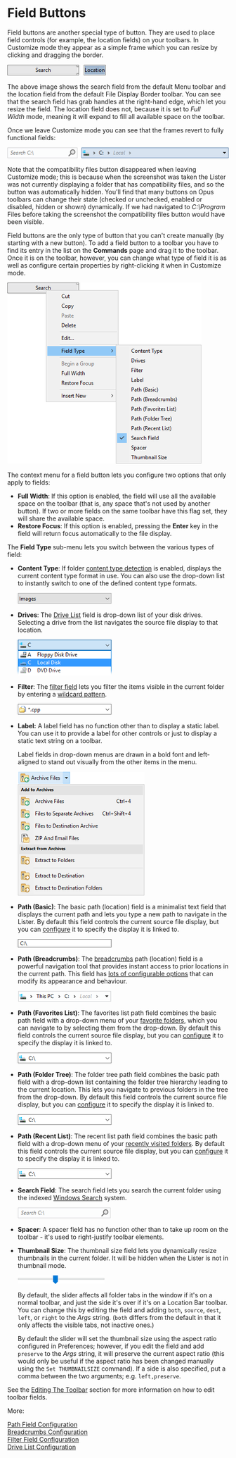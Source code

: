 # Field Buttons

Field buttons are another special type of button. They are used to place field controls (for example, the location fields) on your toolbars. In Customize mode they appear as a simple frame which you can resize by clicking and dragging the border.

![](/Manual/images/media/field_buttons_-_customize.png)

The above image shows the search field from the default Menu toolbar and the location field from the default File Display Border toolbar. You can see that the search field has grab handles at the right-hand edge, which let you resize the field. The location field does not, because it is set to *Full Width* mode, meaning it will expand to fill all available space on the toolbar.

Once we leave Customize mode you can see that the frames revert to fully functional fields:

![](/Manual/images/media/field_buttons_-_no_customize.png)

Note that the compatibility files button disappeared when leaving Customize mode; this is because when the screenshot was taken the Lister was not currently displaying a folder that has compatibility files, and so the button was automatically hidden. You'll find that many buttons on Opus toolbars can change their state (checked or unchecked, enabled or disabled, hidden or shown) dynamically. If we had navigated to *C:\Program* Files before taking the screenshot the compatibility files button would have been visible.

Field buttons are the only type of button that you can't create manually (by starting with a new button). To add a field button to a toolbar you have to find its entry in the list on the **Commands** page and drag it to the toolbar. Once it is on the toolbar, however, you can change what type of field it is as well as configure certain properties by right-clicking it when in Customize mode.

![](/Manual/images/media/field_buttons_edit.png)

The context menu for a field button lets you configure two options that only apply to fields:

- **Full Width**: If this option is enabled, the field will use all the available space on the toolbar (that is, any space that's not used by another button). If two or more fields on the same toolbar have this flag set, they will share the available space.
- **Restore Focus**: If this option is enabled, pressing the **Enter** key in the field will return focus automatically to the file display.

The **Field Type** sub-menu lets you switch between the various types of field:

- **Content Type**: If folder [content type detection](/Manual/basic_concepts/folder_options/content_types.md) is enabled, displays the current content type format in use. You can also use the drop-down list to instantly switch to one of the defined content type formats.

  ![](/Manual/images/media/content_type_field.png)

- **Drives**: The [Drive List](/Manual/basic_concepts/the_lister/navigation/drive_buttons_and_lists.md) field is drop-down list of your disk drives. Selecting a drive from the list navigates the source file display to that location.  

  ![](/Manual/images/media/drive_list_field.png)

- **Filter**: The [filter field](/Manual/basic_concepts/searching_and_filtering/toolbar_filter_fields.md) lets you filter the items visible in the current folder by entering a [wildcard pattern](/Manual/reference/wildcard_reference/pattern_matching_syntax.md).

  ![](/Manual/images/media/filter_field.png)

- **Label:** A label field has no function other than to display a static label. You can use it to provide a label for other controls or just to display a static text string on a toolbar.

  Label fields in drop-down menus are drawn in a bold font and left-aligned to stand out visually from the other items in the menu.

  ![](/Manual/images/media/image079.png)

- **Path (Basic)**: The basic path (location) field is a minimalist text field that displays the current path and lets you type a new path to navigate in the Lister. By default this field controls the current source file display, but you can [configure](/Manual/customize/creating_your_own_buttons/editing_the_toolbar/field_buttons/path_field_configuration.md) it to specify the display it is linked to.

  ![](/Manual/images/media/path_field_basic.png)

- **Path (Breadcrumbs)**: The [breadcrumbs](/Manual/basic_concepts/the_lister/navigation/breadcrumbs_location_field.md) path (location) field is a powerful navigation tool that provides instant access to prior locations in the current path. This field has [lots of configurable options](/Manual/preferences/preferences_categories/location_bar/path_fields/RAEDME.md) that can modify its appearance and behaviour.

  ![](/Manual/images/media/path_field_crumbs.png)

- **Path (Favorites List)**: The favorites list path field combines the basic path field with a drop-down menu of your [favorite folders](/Manual/basic_concepts/the_lister/navigation/favorites.md), which you can navigate to by selecting them from the drop-down. By default this field controls the current source file display, but you can [configure](/Manual/customize/creating_your_own_buttons/editing_the_toolbar/field_buttons/path_field_configuration.md) it to specify the display it is linked to.

  ![](/Manual/images/media/path_field_dropdown.png)

- **Path (Folder Tree)**: The folder tree path field combines the basic path field with a drop-down list containing the folder tree hierarchy leading to the current location. This lets you navigate to previous folders in the tree from the drop-down. By default this field controls the current source file display, but you can [configure](/Manual/customize/creating_your_own_buttons/editing_the_toolbar/field_buttons/path_field_configuration.md) it to specify the display it is linked to.

  ![](/Manual/images/media/path_field_dropdown.png)

- **Path (Recent List)**: The recent list path field combines the basic path field with a drop-down menu of your [recently visited folders](/Manual/basic_concepts/the_lister/navigation/recent_and_history_lists.md). By default this field controls the current source file display, but you can [configure](/Manual/customize/creating_your_own_buttons/editing_the_toolbar/field_buttons/path_field_configuration.md) it to specify the display it is linked to.

  ![](/Manual/images/media/path_field_dropdown.png)

- **Search Field**: The search field lets you search the current folder using the indexed [Windows Search](/Manual/basic_concepts/searching_and_filtering/windows_search.md) system.

  ![](/Manual/images/media/search_field1.png)

- **Spacer**: A spacer field has no function other than to take up room on the toolbar - it's used to right-justify toolbar elements.

- **Thumbnail Size**: The thumbnail size field lets you dynamically resize thumbnails in the current folder. It will be hidden when the Lister is not in thumbnail mode.

  ![](/Manual/images/media/thumbnail_size_slider.png)

  By default, the slider affects all folder tabs in the window if it's on a normal toolbar, and just the side it's over if it's on a Location Bar toolbar. You can change this by editing the field and adding `both`, `source`, `dest`, `left`, or `right` to the *Args* string. (`both` differs from the default in that it only affects the visible tabs, not inactive ones.)

  By default the slider will set the thumbnail size using the aspect ratio configured in Preferences; however, if you edit the field and add `preserve` to the *Args* string, it will preserve the current aspect ratio (this would only be useful if the aspect ratio has been changed manually using the `Set THUMBNAILSIZE` command). If a side is also specified, put a comma between the two arguments; e.g. `left,preserve`.

See the [Editing The Toolbar]() section for more information on how to edit toolbar fields.

More:

[Path Field Configuration](/Manual/customize/creating_your_own_buttons/editing_the_toolbar/field_buttons/path_field_configuration.md)  
[Breadcrumbs Configuration](/Manual/preferences/preferences_categories/location_bar/path_fields/RAEDME.md)  
[Filter Field Configuration](/Manual/customize/creating_your_own_buttons/editing_the_toolbar/field_buttons/filter_field_configuration.md)  
[Drive List Configuration](/Manual/customize/creating_your_own_buttons/editing_the_toolbar/field_buttons/drive_list_configuration.md)  
